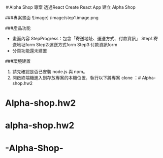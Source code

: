 ＃Alpha Shop 專案
透過React Create React App 建立 Alpha Shop

###專案畫面
![image] /image/step1.image.png

###產品功能
- 畫面內容
  StepProgress：包含「寄送地址、運送方式、付款資訊」
  Step1:寄送地址form
  Step2:運送方式form
  Step3:付款資訊form 
- 分頁功能還未建置

###環境建置
1. 請先確認是否已安裝 node.js 與 npm。
2. 開啟終端機進入到存放專案的本機位置，執行以下將專案 clone ：# Alpha-shop.hw2
# Alpha-shop.hw2
# alpha-shop.hw2
# -Alpha-Shop-
